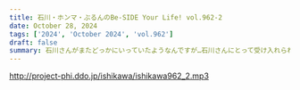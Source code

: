 ```yaml
---
title: 石川・ホンマ・ぶるんのBe-SIDE Your Life! vol.962-2
date: October 28, 2024
tags: ['2024', 'October 2024', 'vol.962']
draft: false
summary: 石川さんがまたどっかにいっていたようなんですが…石川さんにとって受け入れられない現実が…
---
```


http://project-phi.ddo.jp/ishikawa/ishikawa962_2.mp3